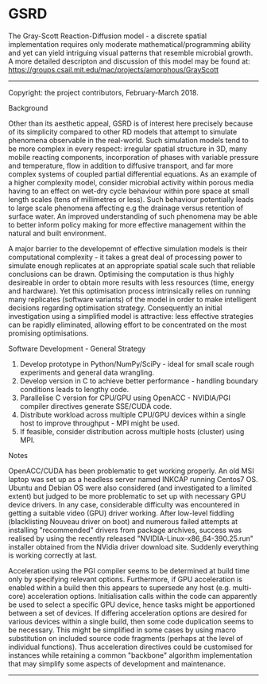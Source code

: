 # GSRD
The Gray-Scott Reaction-Diffusion model - a discrete spatial implementation requires only moderate mathematical/programming ability and yet can yield intriguing visual patterns that resemble microbial growth. A more detailed descripton and discussion of this model may be found at:
   https://groups.csail.mit.edu/mac/projects/amorphous/GrayScott

---
Copyright: the project contributors, February-March 2018.

Background

Other than its aesthetic appeal, GSRD is of interest here precisely because of its simplicity compared to other RD models that attempt to simulate phenomena observable in the real-world. Such simulation models tend to be more complex in every respect: irregular spatial structure in 3D, many mobile reacting components, incorporation of phases with variable pressure and temperature, flow in addition to diffusive transport, and far more complex systems of coupled partial differential equations. As an example of a higher complexity model, consider microbial activity within porous media having to an effect on wet-dry cycle behaviour within pore space at small length scales (tens of millimetres or less). Such behaviour potentially leads to large scale phenomena affecting e.g the drainage versus retention of surface water. An improved understanding of such phenomena may be able to better inform policy making for more effective management within the natural and built environment.

A major barrier to the developemnt of effective simulation models is their computational complexity - it takes a great deal of processing power to simulate enough replicates at an appropriate spatial scale such that reliable conclusions can be drawn. Optimising the computation is thus highly desireable in order to obtain more results with less resources (time, energy and hardware). Yet this optimisation process intrinsically relies on running many replicates (software variants) of the model in order to make intelligent decisions regarding optimisation strategy. Consequently an initial investigation using a simplified model is attractive: less effective strategies can be rapidly eliminated, allowing effort to be concentrated on the most promising optimisations.


Software Development - General Strategy

1) Develop prototype in Python/NumPy/SciPy - ideal for small scale rough experiments and general data wrangling.
2) Develop version in C to achieve better performance - handling boundary conditions leads to lengthy code.
3) Parallelise C version for CPU/GPU using OpenACC - NVIDIA/PGI compiler directives generate SSE/CUDA code.
4) Distribute workload across multiple CPU/GPU devices within a single host to improve throughput - MPI might be used.
5) If feasible, consider distribution across multiple hosts (cluster) using MPI.


Notes

OpenACC/CUDA has been problematic to get working properly. An old MSI laptop was set up as a headless server named INKCAP running Centos7 OS. Ubuntu and Debian OS were also considered (and investigated to a limited extent) but judged to be more problematic to set up with necessary GPU device drivers. In any case, considerable difficulty was encountered in getting a suitable video (GPU) driver working. After low-level fiddling (blacklisting Nouveau driver on boot) and numerous failed attempts at installing "recommended" drivers from package archives, success was realised by using the recently released "NVIDIA-Linux-x86_64-390.25.run" installer obtained from the NVidia driver download site. Suddenly everything is working correctly at last.

Acceleration using the PGI compiler seems to be determined at build time only by specifying relevant options. Furthermore, if GPU acceleration is enabled within a build then this appears to supersede any host (e.g. multi-core) acceleration options. Initialisation calls within the code can apparently be used to select a specific GPU device, hence tasks might be apportioned between a set of devices. If differing acceleration options are desired for various devices within a single build, then some code duplication seems to be necessary. This might be simplified in some cases by using macro substitution on included source code fragments (perhaps at the level of individual functions). Thus acceleration directives could be customised for instances while retaining a common "backbone" algorithm implementation that may simplify some aspects of development and maintenance.

---